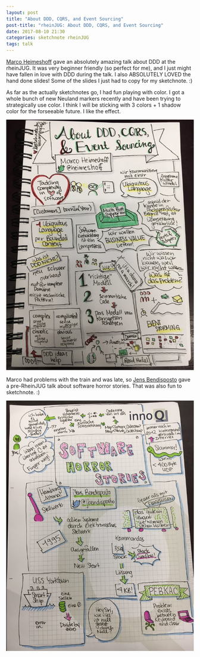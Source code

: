 ```yaml
---
layout: post
title: "About DDD, CQRS, and Event Sourcing"
post-title: "rheinJUG: About DDD, CQRS, and Event Sourcing"
date: 2017-08-10 21:30
categories: sketchnote rheinJUG
tags: talk
---
```


[Marco Heimeshoff](https://twitter.com/Heimeshoff) gave an absolutely amazing talk about DDD at the rheinJUG. It was very beginner friendly (so perfect for me), and I just might have fallen in love with DDD during the talk. I also ABSOLUTELY LOVED the hand done slides! Some of the slides I just had to copy for my sketchnote. :)

As far as the actually sketchnotes go, I had fun playing with color. I got a whole bunch of new Neuland markers recently and have been trying to strategically use color. I think I will be sticking with 3 colors + 1 shadow color for the forseeable future. I like the effect.

![About DDD, CQRS, and Event Sourcing](/img/2017-08-10-rheinjug/2.jpg "About DDD, CQRS, and Event Sourcing")

Marco had problems with the train and was late, so [Jens Bendisposto](https://twitter.com/jbendisposto) gave a pre-RheinJUG talk about software horror stories. That was also fun to sketchnote. :)

![Software Horror Stories](/img/2017-08-10-rheinjug/1.jpg "Software Horror Stories")
